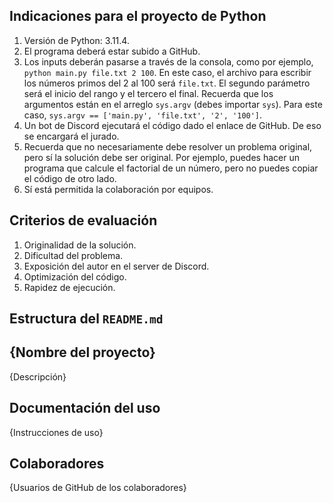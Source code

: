 ## Indicaciones para el proyecto de Python

1. Versión de Python: 3.11.4.
2. El programa deberá estar subido a GitHub.
3. Los inputs deberán pasarse a través de la consola, como por ejemplo, `python main.py file.txt 2 100`. En este caso, el archivo para escribir los números primos del 2 al 100 será `file.txt`. El segundo parámetro será el inicio del rango y el tercero el final. Recuerda que los argumentos están en el arreglo `sys.argv` (debes importar `sys`). Para este caso, `sys.argv == ['main.py', 'file.txt', '2', '100']`.
4. Un bot de Discord ejecutará el código dado el enlace de GitHub. De eso se encargará el jurado.
5. Recuerda que no necesariamente debe resolver un problema original, pero sí la solución debe ser original. Por ejemplo, puedes hacer un programa que calcule el factorial de un número, pero no puedes copiar el código de otro lado.
6. Sí está permitida la colaboración por equipos.

## Criterios de evaluación
1. Originalidad de la solución.
2. Dificultad del problema.
3. Exposición del autor en el server de Discord.
4. Optimización del código.
5. Rapidez de ejecución.

## Estructura del `README.md`
## {Nombre del proyecto}
{Descripción}
## Documentación del uso
{Instrucciones de uso}
## Colaboradores
{Usuarios de GitHub de los colaboradores}
